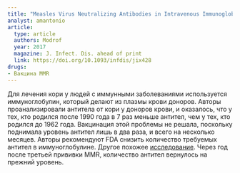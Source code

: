 ```yaml
---
title: "Measles Virus Neutralizing Antibodies in Intravenous Immunoglobulins: is an Increase by Re-Vaccination of Plasma Donors possible?"
analyst: amantonio
article:
  type: article
  authors: Modrof
  year: 2017
  magazine: J. Infect. Dis. ahead of print
  link: https://doi.org/10.1093/infdis/jix428
drugs:
- Вакцина MMR
---
```


Для лечения кори у людей с иммунными заболеваниями используется иммуноглобулин, который делают из плазмы крови доноров.
Авторы проанализировали антитела от кори у доноров крови, и оказалось, что у тех, кто родился после 1990 года в 7 раз меньше антител, чем у тех, кто родился до 1962 года. Вакцинация этой проблемы не решала, поскольку поднимала уровень антител лишь в два раза, и всего на несколько месяцев. Авторы рекомендуют FDA снизить количество требуемых антител в иммуноглобулине.
Другое похожее [исследование](https://www.ncbi.nlm.nih.gov/pubmed/26597262). Через год после третьей прививки MMR, количество антител вернулось на прежний уровень.
